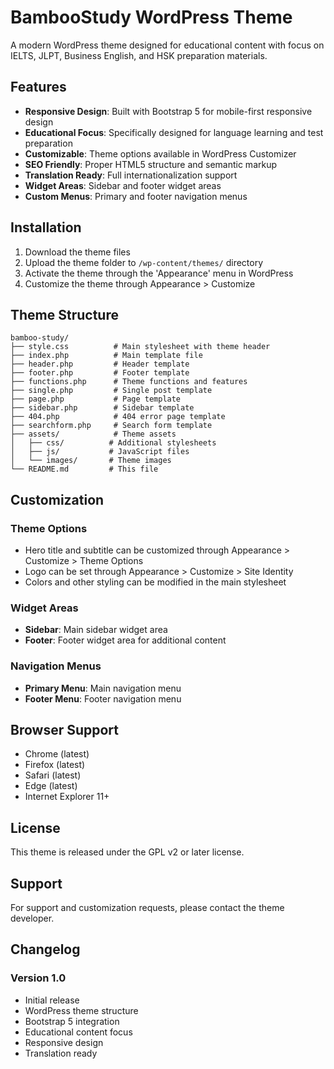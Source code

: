 # BambooStudy WordPress Theme

A modern WordPress theme designed for educational content with focus on IELTS, JLPT, Business English, and HSK preparation materials.

## Features

- **Responsive Design**: Built with Bootstrap 5 for mobile-first responsive design
- **Educational Focus**: Specifically designed for language learning and test preparation
- **Customizable**: Theme options available in WordPress Customizer
- **SEO Friendly**: Proper HTML5 structure and semantic markup
- **Translation Ready**: Full internationalization support
- **Widget Areas**: Sidebar and footer widget areas
- **Custom Menus**: Primary and footer navigation menus

## Installation

1. Download the theme files
2. Upload the theme folder to `/wp-content/themes/` directory
3. Activate the theme through the 'Appearance' menu in WordPress
4. Customize the theme through Appearance > Customize

## Theme Structure

```
bamboo-study/
├── style.css          # Main stylesheet with theme header
├── index.php          # Main template file
├── header.php         # Header template
├── footer.php         # Footer template
├── functions.php      # Theme functions and features
├── single.php         # Single post template
├── page.php           # Page template
├── sidebar.php        # Sidebar template
├── 404.php            # 404 error page template
├── searchform.php     # Search form template
├── assets/            # Theme assets
│   ├── css/          # Additional stylesheets
│   ├── js/           # JavaScript files
│   └── images/       # Theme images
└── README.md         # This file
```

## Customization

### Theme Options
- Hero title and subtitle can be customized through Appearance > Customize > Theme Options
- Logo can be set through Appearance > Customize > Site Identity
- Colors and other styling can be modified in the main stylesheet

### Widget Areas
- **Sidebar**: Main sidebar widget area
- **Footer**: Footer widget area for additional content

### Navigation Menus
- **Primary Menu**: Main navigation menu
- **Footer Menu**: Footer navigation menu

## Browser Support

- Chrome (latest)
- Firefox (latest)
- Safari (latest)
- Edge (latest)
- Internet Explorer 11+

## License

This theme is released under the GPL v2 or later license.

## Support

For support and customization requests, please contact the theme developer.

## Changelog

### Version 1.0
- Initial release
- WordPress theme structure
- Bootstrap 5 integration
- Educational content focus
- Responsive design
- Translation ready
